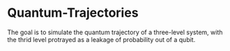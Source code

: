 # Quantum-Trajectories

The goal is to simulate the quantum trajectory of a three-level system, with the thrid level protrayed as a leakage of probability out of a qubit.
